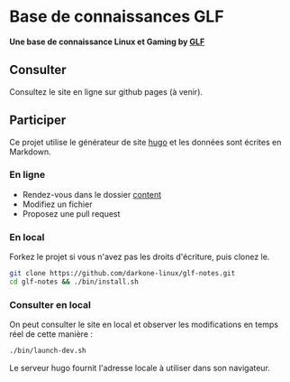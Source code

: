# Base de connaissances GLF

**Une base de connaissance Linux et Gaming by [GLF](https://www.gaminglinux.fr/)**

## Consulter

Consultez le site en ligne sur github pages (à venir).

## Participer

Ce projet utilise le générateur de site [hugo](https://gohugo.io/) et les données sont écrites en Markdown.

### En ligne

- Rendez-vous dans le dossier [content](content/)
- Modifiez un fichier
- Proposez une pull request

### En local

Forkez le projet si vous n'avez pas les droits d'écriture, puis clonez le.

```sh
git clone https://github.com/darkone-linux/glf-notes.git
cd glf-notes && ./bin/install.sh
```

### Consulter en local

On peut consulter le site en local et observer les modifications en temps réel de cette manière :

```sh
./bin/launch-dev.sh
```

Le serveur hugo fournit l'adresse locale à utiliser dans son navigateur.

